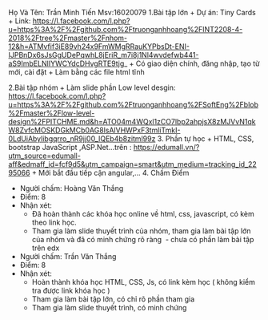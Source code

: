 Họ Và Tên: Trần Minh Tiến
 Msv:16020079
1.Bài tập lớn
	+ Dự án: Tiny Cards
	+ Link: https://l.facebook.com/l.php?u=https%3A%2F%2Fgithub.com%2Ftruonganhhoang%2FINT2208-4-2018%2Ftree%2Fmaster%2Fnhom-12&h=ATMvfif3iE89vh24x9FmWMgRRauKYPbsDt-ENI-IJPBnDx6sJsGgUDePqwhL8jEriR_m7i8j1Nl4wvdefwb441-aS9ImbELNlIYWCYdcDHvgRTE9tjg_
	+ Có giao diện chính, đăng nhập, tạo từ mới, cài đặt
	+ Làm bằng các file html tĩnh

2.Bài tập nhóm
	+ Làm slide phần Low level desgin: https://l.facebook.com/l.php?u=https%3A%2F%2Fgithub.com%2Ftruonganhhoang%2FSoftEng%2Fblob%2Fmaster%2Flow-level-design%2FPITCHME.md&h=ATO04m4WQxl1zCO7lbp2ahpjsX8zMJVvN1qkW8ZvfcMOSKDGkMCb0AG8lsAlVHWPxF3tmliTmkI-0LdUiAbylibgqrro_nR9jj00_IQEb4b8zitml99z
3. Phần tự học
	+ HTML, CSS, bootstrap JavaScript ,ASP.Net...trên : https://edumall.vn/?utm_source=edumall-aff&edmaff_id=fcf9d5&utm_campaign=smart&utm_medium=tracking_id_2295066
	+ Mới bắt đầu tiếp cận angular,...
4. Chấm Điểm

- Người chấm: Hoàng Văn Thắng
- Điểm: 8
- Nhận xét: 
  - Đã hoàn thành các khóa học online về html, css, javascript, có kèm theo link học.
  - Tham gia làm slide thuyết trình của nhóm, tham gia làm bài tập lớn của nhóm và đã có minh chứng rõ ràng
  - chưa có phần làm bài tập trên edx
- Người chấm: Trần Văn Thắng
- Điểm: 8
- Nhận xét:
	- Hoàn thành khóa học HTML, CSS, Js, có link kèm học ( không kiểm tra được link khóa học )
	- Tham gia làm bài tập lớn, có chỉ rõ phần tham gia
	- Tham gia làm slide thuyết trình, có minh chứng
